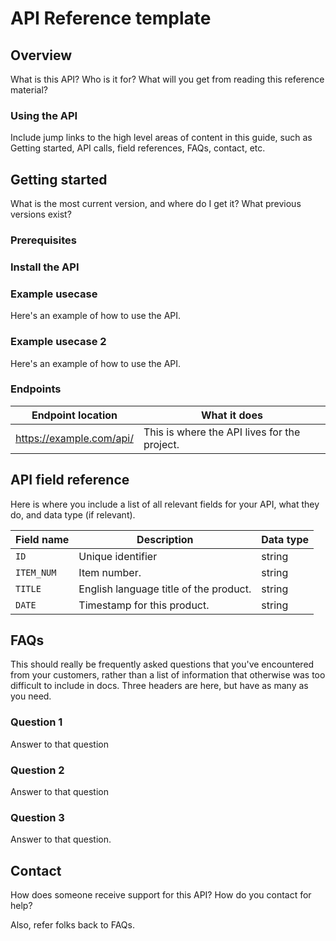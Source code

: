# API Reference template

## Overview

What is this API? Who is it for? What will you get from reading this reference material?

### Using the API

Include jump links to the high level areas of content in this guide, such as Getting started, API calls, field references, FAQs, contact, etc.

## Getting started

What is the most current version, and where do I get it? What previous versions exist?

### Prerequisites

### Install the API

### Example usecase

Here's an example of how to use the API.

### Example usecase 2

Here's an example of how to use the API.

### Endpoints

| Endpoint location | What it does |
| --- | --- |
| https://example.com/api/ | This is where the API lives for the project. |

## API field reference 

Here is where you include a list of all relevant fields for your API, what they do, and data type (if relevant).

| Field name | Description | Data type |
| ---- | ---- | ---- |
| `ID` | Unique identifier | string |
| `ITEM_NUM` | Item number. | string |
| `TITLE` | English language title of the product. | string |
| `DATE` | Timestamp for this product. | string |


## FAQs

This should really be frequently asked questions that you've encountered from your customers, rather than a list of information that otherwise was too difficult to include in docs. Three headers are here, but have as many as you need.

### Question 1

Answer to that question

### Question 2

Answer to that question

### Question 3

Answer to that question.

## Contact

How does someone receive support for this API? How do you contact for help?

Also, refer folks back to FAQs.

